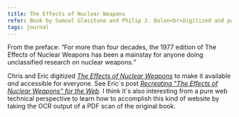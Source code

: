 ```yaml
---
title: The Effects of Nuclear Weapons
refer: Book by Samual Glasstone and Philip J. Dolan<br>Digitized and published by Chris Griffith and Eric A. Meyer
tags: journal
---
```

From the preface: <q>For more than four decades, the 1977 edition of The Effects of Nuclear Weapons has been a mainstay for anyone doing unclassified research on nuclear weapons.</q> 

Chris and Eric digitized [<cite>The Effects of Nuclear Weapons</cite>](https://atomicarchive.com/resources/documents/effects/glasstone-dolan/) to make it available *and* accessible for everyone. See Eric´s post [<cite>Recreating "The Effects of Nuclear Weapons" for the Web</cite>](https://meyerweb.com/eric/thoughts/2022/08/09/recreating-the-effects-of-nuclear-weapons-for-the-web/). I think it´s also interesting from a pure web technical perspective to learn how to accomplish this kind of website by taking the OCR output of a PDF scan of the original book.

